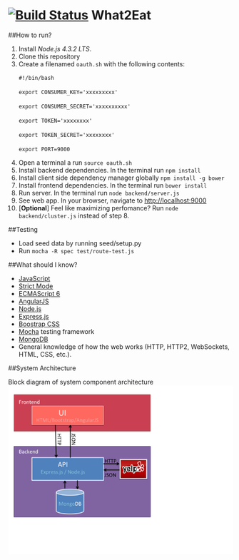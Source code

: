 [![Build Status](https://travis-ci.org/j-diaz/what2eat.svg?branch=master)](https://travis-ci.org/j-diaz/what2eat)
What2Eat
========

##How to run?

1. Install *Node.js 4.3.2 LTS*.
2. Clone this repository
3. Create a filenamed  ```oauth.sh``` with the following contents:
   ```
   #!/bin/bash

   export CONSUMER_KEY='xxxxxxxxx'

   export CONSUMER_SECRET='xxxxxxxxxx'

   export TOKEN='xxxxxxxx'

   export TOKEN_SECRET='xxxxxxxx'

   export PORT=9000
   ```
4. Open a terminal a run ```source oauth.sh```
5. Install backend dependencies. In the terminal run ```npm install```
6. Install client side dependency manager globally ```npm install -g bower```
7. Install frontend dependencies. In the terminal run ```bower install```
8. Run server. In the terminal run ```node backend/server.js```
9. See web app. In your browser, navigate to [http://localhost:9000](http://localhost:9000/)
10. [**Optional**] Feel like maximizing perfomance? Run ```node backend/cluster.js``` instead of step 8.

##Testing

* Load seed data by running seed/setup.py
* Run ```mocha -R spec test/route-test.js```

##What should I know?

* [JavaScript](https://developer.mozilla.org/en-US/docs/Web/JavaScript)
* [Strict Mode](https://developer.mozilla.org/en-US/docs/Web/JavaScript/Reference/Strict_mode)
* [ECMAScript 6](http://es6-features.org/#Constants)
* [AngularJS](https://angularjs.org)
* [Node.js](https://nodejs.org/en/)
* [Express.js](https://github.com/j-diaz/what2eat.git)
* [Boostrap CSS](http://getbootstrap.com/css/)
* [Mocha](http://mochajs.org/) testing framework
* [MongoDB](https://docs.mongodb.com/)
* General knowledge of how the web works (HTTP, HTTP2, WebSockets, HTML, CSS, etc.).

##System Architecture

Block diagram of system component architecture
![Architecture](docs/architecture/What2EatArchitecture/Slide1.png)
